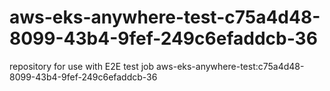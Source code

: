 # aws-eks-anywhere-test-c75a4d48-8099-43b4-9fef-249c6efaddcb-36
repository for use with E2E test job aws-eks-anywhere-test:c75a4d48-8099-43b4-9fef-249c6efaddcb-36
